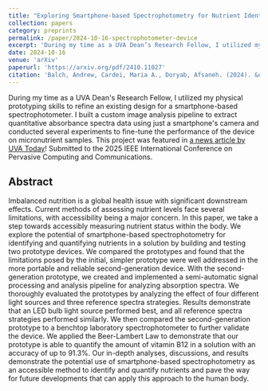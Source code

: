 ```yaml
---
title: "Exploring Smartphone-based Spectrophotometry for Nutrient Identification and Quantification"
collection: papers
category: preprints
permalink: /paper/2024-10-16-spectrophotometer-device
excerpt: 'During my time as a UVA Dean’s Research Fellow, I utilized my physical prototyping skills to refine an existing design for a smartphone-based spectrophotometer. I built a custom image analysis pipeline to extract quantitative absorbance spectra data using just a smartphone camera and conducted several experiments to fine-tune the performance of the device on micronutrient samples. This project was featured in <a href="https://news.virginia.edu/content/peek-summer-research-engineering-deans-fellows">a news article by UVA Today</a>! Submitted to the 2025 IEEE International Conference on Pervasive Computing and Communications.'
date: 2024-10-16
venue: 'arXiv'
paperurl: 'https://arxiv.org/pdf/2410.11027'
citation: 'Balch, Andrew, Cardei, Maria A., Doryab, Afsaneh. (2024). &quot;Exploring Smartphone-based Spectrophotometry for Nutrient Identification and Quantification.&quot <i>arXiv preprint arXiv:2410.11027.</i>'
---
```

During my time as a UVA Dean's Research Fellow, I utilized my physical prototyping skills to refine an existing design for a smartphone-based spectrophotometer. I built a custom image analysis pipeline to extract quantitative absorbance spectra data using just a smartphone's camera and conducted several experiments to fine-tune the performance of the device on micronutrient samples. This project was featured in [a news article by UVA Today](https://news.virginia.edu/content/peek-summer-research-engineering-deans-fellows)! Submitted to the 2025 IEEE International Conference on Pervasive Computing and Communications.

## Abstract

Imbalanced nutrition is a global health issue with significant downstream effects. Current methods of assessing nutrient levels face several limitations, with accessibility being a major concern. In this paper, we take a step towards accessibly measuring nutrient status within the body. We explore the potential of smartphone-based spectrophotometry for identifying and quantifying nutrients in a solution by building and testing two prototype devices. We compared the prototypes and found that the limitations posed by the initial, simpler prototype were well addressed in the more portable and reliable second-generation device. With the second-generation prototype, we created and implemented a semi-automatic signal processing and analysis pipeline for analyzing absorption spectra. We thoroughly evaluated the prototypes by analyzing the effect of four different light sources and three reference spectra strategies. Results demonstrate that an LED bulb light source performed best, and all reference spectra strategies performed similarly. We then compared the second-generation prototype to a benchtop laboratory spectrophotometer to further validate the device. We applied the Beer-Lambert Law to demonstrate that our prototype is able to quantify the amount of vitamin B12 in a solution with an accuracy of up to 91.3%. Our in-depth analyses, discussions, and results demonstrate the potential use of smartphone-based spectrophotometry as an accessible method to identify and quantify nutrients and pave the way for future developments that can apply this approach to the human body.
